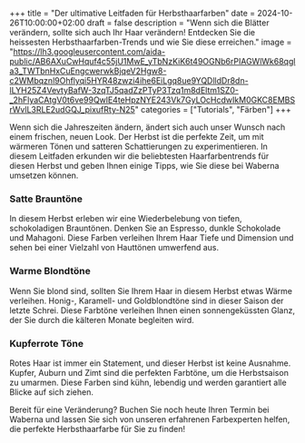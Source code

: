 +++
title = "Der ultimative Leitfaden für Herbsthaarfarben"
date = 2024-10-26T10:00:00+02:00
draft = false
description = "Wenn sich die Blätter verändern, sollte sich auch Ihr Haar verändern! Entdecken Sie die heissesten Herbsthaarfarben-Trends und wie Sie diese erreichen."
image = "https://lh3.googleusercontent.com/aida-public/AB6AXuCwHquf4c55jU1MwE_yTbNzKiK6t49OGNb6rPIAGWlWk68qgla3_TWTbnHxCuEngcwerwkBjqeV2Hgw8-c2WMbqznl9Ohflyqi5HYR48zwzi4ihe6EiLgq8ue9YQDlldDr8dn-lLYH25Z4VevtyBafW-3zqTJ5qadZzPTyP3Tzq1m8dEltm1SZ0-_2hFlyaCAtgV0t6ve99QwlE4teHpzNYE243Vk7GyLOcHcdwIkM0GKC8EMBSrWvlL3RLE2udGQJ_pixufRty-N25"
categories = ["Tutorials", "Färben"]
+++

Wenn sich die Jahreszeiten ändern, ändert sich auch unser Wunsch nach einem frischen, neuen Look. Der Herbst ist die perfekte Zeit, um mit wärmeren Tönen und satteren Schattierungen zu experimentieren. In diesem Leitfaden erkunden wir die beliebtesten Haarfarbentrends für diesen Herbst und geben Ihnen einige Tipps, wie Sie diese bei Waberna umsetzen können.

### Satte Brauntöne

In diesem Herbst erleben wir eine Wiederbelebung von tiefen, schokoladigen Brauntönen. Denken Sie an Espresso, dunkle Schokolade und Mahagoni. Diese Farben verleihen Ihrem Haar Tiefe und Dimension und sehen bei einer Vielzahl von Hauttönen umwerfend aus.

### Warme Blondtöne

Wenn Sie blond sind, sollten Sie Ihrem Haar in diesem Herbst etwas Wärme verleihen. Honig-, Karamell- und Goldblondtöne sind in dieser Saison der letzte Schrei. Diese Farbtöne verleihen Ihnen einen sonnengeküssten Glanz, der Sie durch die kälteren Monate begleiten wird.

### Kupferrote Töne

Rotes Haar ist immer ein Statement, und dieser Herbst ist keine Ausnahme. Kupfer, Auburn und Zimt sind die perfekten Farbtöne, um die Herbstsaison zu umarmen. Diese Farben sind kühn, lebendig und werden garantiert alle Blicke auf sich ziehen.

Bereit für eine Veränderung? Buchen Sie noch heute Ihren Termin bei Waberna und lassen Sie sich von unseren erfahrenen Farbexperten helfen, die perfekte Herbsthaarfarbe für Sie zu finden!

